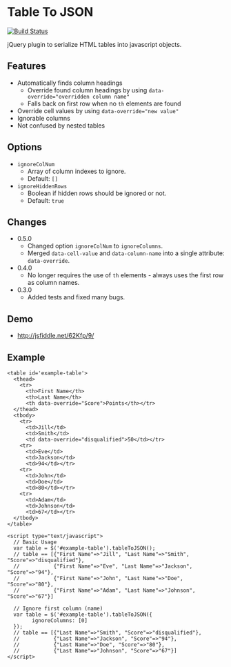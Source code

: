 # Table To JSON

[![Build Status](https://travis-ci.org/lightswitch05/table-to-json.png?branch=master)](https://travis-ci.org/lightswitch05/table-to-json)

jQuery plugin to serialize HTML tables into javascript objects.

## Features
- Automatically finds column headings
  - Override found column headings by using `data-override="overridden column name"`
  - Falls back on first row when no `th` elements are found
- Override cell values by using `data-override="new value"`
- Ignorable columns
- Not confused by nested tables

## Options
- `ignoreColNum`
  - Array of column indexes to ignore.
  - Default: `[]`
- `ignoreHiddenRows`
  - Boolean if hidden rows should be ignored or not.
  - Default: `true`

## Changes
- 0.5.0
  - Changed option `ignoreColNum` to `ignoreColumns`.
  - Merged `data-cell-value` and `data-column-name` into a single attribute: `data-override`.
- 0.4.0
  - No longer requires the use of `th` elements - always uses the first row as column names.
- 0.3.0
  - Added tests and fixed many bugs.

## Demo
- http://jsfiddle.net/62Kfp/9/

## Example

    <table id='example-table'>
      <thead>
        <tr>
          <th>First Name</th>
          <th>Last Name</th>
          <th data-override="Score">Points</th></tr>
      </thead>
      <tbody>
        <tr>
          <td>Jill</td>
          <td>Smith</td>
          <td data-override="disqualified">50</td></tr>
        <tr>
          <td>Eve</td>
          <td>Jackson</td>
          <td>94</td></tr>
        <tr>
          <td>John</td>
          <td>Doe</td>
          <td>80</td></tr>
        <tr>
          <td>Adam</td>
          <td>Johnson</td>
          <td>67</td></tr>
      </tbody>
    </table>

    <script type="text/javascript">
      // Basic Usage
      var table = $('#example-table').tableToJSON();
      // table == [{"First Name"=>"Jill", "Last Name"=>"Smith", "Score"=>"disqualified"},
      //           {"First Name"=>"Eve", "Last Name"=>"Jackson", "Score"=>"94"},
      //           {"First Name"=>"John", "Last Name"=>"Doe", "Score"=>"80"},
      //           {"First Name"=>"Adam", "Last Name"=>"Johnson", "Score"=>"67"}]

      // Ignore first column (name)
      var table = $('#example-table').tableToJSON({
            ignoreColumns: [0]
      });
      // table == [{"Last Name"=>"Smith", "Score"=>"disqualified"},
      //           {"Last Name"=>"Jackson", "Score"=>"94"},
      //           {"Last Name"=>"Doe", "Score"=>"80"},
      //           {"Last Name"=>"Johnson", "Score"=>"67"}]
    </script>

